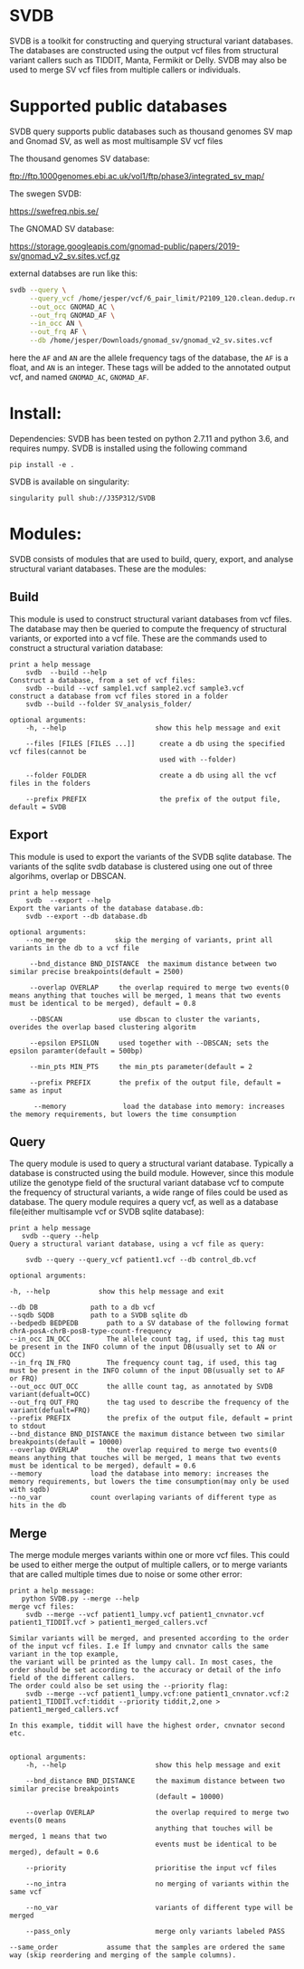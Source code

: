# SVDB
SVDB is a toolkit for constructing and querying structural variant databases. The databases are constructed using the output vcf files from structural variant callers such as TIDDIT, Manta, Fermikit or Delly.
SVDB may also be used to merge SV  vcf files from multiple callers or individuals.


# Supported public databases
SVDB query supports public databases such as thousand genomes SV map and Gnomad SV, as well as most multisample SV vcf files

The thousand genomes SV database:

ftp://ftp.1000genomes.ebi.ac.uk/vol1/ftp/phase3/integrated_sv_map/

The swegen SVDB:

https://swefreq.nbis.se/

The GNOMAD SV database:

https://storage.googleapis.com/gnomad-public/papers/2019-sv/gnomad_v2_sv.sites.vcf.gz

external databses are run like this:

```bash
svdb --query \
     --query_vcf /home/jesper/vcf/6_pair_limit/P2109_120.clean.dedup.recal_FindSV.vcf \
     --out_occ GNOMAD_AC \
     --out_frq GNOMAD_AF \
     --in_occ AN \
     --out_frq AF \
     --db /home/jesper/Downloads/gnomad_sv/gnomad_v2_sv.sites.vcf
```

here the `AF` and `AN` are the allele frequency tags of the database, the `AF` is a float, and `AN` is an integer. These tags will be added to the annotated output vcf, and named `GNOMAD_AC`, `GNOMAD_AF`.

# Install:
Dependencies: SVDB has been tested on python 2.7.11 and python 3.6, and requires numpy.
SVDB is installed using the following command

	pip install -e .

SVDB is available on singularity:

	singularity pull shub://J35P312/SVDB

# Modules:
SVDB consists of modules that are used to build, query, export, and analyse structural variant databases. These are the modules:

## Build
This module is used to construct structural variant databases from vcf files. The database may then be queried to compute the frequency of structural variants, or exported into a vcf file. These are the commands used to construct a structural variation database:
    
    print a help message
        svdb  --build --help  
    Construct a database, from a set of vcf files:
        svdb --build --vcf sample1.vcf sample2.vcf sample3.vcf
    construct a database from vcf files stored in a folder
        svdb --build --folder SV_analysis_folder/
        
    optional arguments:
        -h, --help                      show this help message and exit

        --files [FILES [FILES ...]]      create a db using the specified vcf files(cannot be
                                         used with --folder)
                        
        --folder FOLDER                  create a db using all the vcf files in the folders
        
        --prefix PREFIX                  the prefix of the output file, default = SVDB


## Export
This module is used to export the variants of the SVDB sqlite database. The variants of the sqlite svdb database is clustered using one out of three algorihms, overlap or DBSCAN.
 
    print a help message
        svdb  --export --help  
    Export the variants of the database database.db:
        svdb --export --db database.db

    optional arguments:
        --no_merge            skip the merging of variants, print all variants in the db to a vcf file

         --bnd_distance BND_DISTANCE  the maximum distance between two similar precise breakpoints(default = 2500)
 
         --overlap OVERLAP     the overlap required to merge two events(0 means anything that touches will be merged, 1 means that two events must be identical to be merged), default = 0.8

         --DBSCAN              use dbscan to cluster the variants, overides the overlap based clustering algoritm

         --epsilon EPSILON     used together with --DBSCAN; sets the epsilon paramter(default = 500bp)

         --min_pts MIN_PTS     the min_pts parameter(default = 2

         --prefix PREFIX       the prefix of the output file, default = same as input

          --memory              load the database into memory: increases the memory requirements, but lowers the time consumption

## Query
The query module is used to query a structural variant database. Typically a database is constructed using the build module. However, since this module utilize the genotype field of the sructural variant database vcf to compute the frequency of structural variants, a wide range of files could be used as database. The query module requires a query vcf, as well as a database file(either multisample vcf or SVDB sqlite database):

    print a help message
       svdb --query --help
    Query a structural variant database, using a vcf file as query:

        svdb --query --query_vcf patient1.vcf --db control_db.vcf

    optional arguments:

	-h, --help            show this help message and exit

	--db DB				path to a db vcf
	--sqdb SQDB			path to a SVDB sqlite db
	--bedpedb BEDPEDB		path to a SV database of the following format chrA-posA-chrB-posB-type-count-frequency
	--in_occ IN_OCC			The allele count tag, if used, this tag must be present in the INFO column of the input DB(usually set to AN or OCC)
	--in_frq IN_FRQ			The frequency count tag, if used, this tag must be present in the INFO column of the input DB(usually set to AF or FRQ)
	--out_occ OUT_OCC		the allle count tag, as annotated by SVDB variant(defualt=OCC)
	--out_frq OUT_FRQ		the tag used to describe the frequency of the variant(defualt=FRQ)
	--prefix PREFIX			the prefix of the output file, default = print to stdout
	--bnd_distance BND_DISTANCE	the maximum distance between two similar breakpoints(default = 10000)
	--overlap OVERLAP		the overlap required to merge two events(0 means anything that touches will be merged, 1 means that two events must be identical to be merged), default = 0.6
	--memory 			load the database into memory: increases the memory requirements, but lowers the time consumption(may only be used with sqdb)
	--no_var			count overlaping variants of different type as hits in the db

    
## Merge
The merge module merges variants within one or more vcf files. This could be used to either merge the output of multiple callers, or to merge variants that are called multiple times due to noise or some other error:

    print a help message:
       python SVDB.py --merge --help
    merge vcf files:
        svdb --merge --vcf patient1_lumpy.vcf patient1_cnvnator.vcf patient1_TIDDIT.vcf > patient1_merged_callers.vcf

    Similar variants will be merged, and presented according to the order of the input vcf files. I.e If lumpy and cnvnator calls the same variant in the top example,
    the variant will be printed as the lumpy call. In most cases, the order should be set according to the accuracy or detail of the info field of the different callers.
    The order could also be set using the --priority flag:
        svdb --merge --vcf patient1_lumpy.vcf:one patient1_cnvnator.vcf:2 patient1_TIDDIT.vcf:tiddit --priority tiddit,2,one > patient1_merged_callers.vcf

    In this example, tiddit will have the highest order, cnvnator second etc.


    optional arguments:
        -h, --help                      show this help message and exit
        
        --bnd_distance BND_DISTANCE     the maximum distance between two similar precise breakpoints
                                        (default = 10000)
                        
        --overlap OVERLAP               the overlap required to merge two events(0 means
                                        anything that touches will be merged, 1 means that two
                                        events must be identical to be merged), default = 0.6

        --priority                      prioritise the input vcf files
                                                                      
        --no_intra                      no merging of variants within the same vcf
        
        --no_var                        variants of different type will be merged
        
        --pass_only                     merge only variants labeled PASS

	--same_order			assume that the samples are ordered the same way (skip reordering and merging of the sample columns). 

